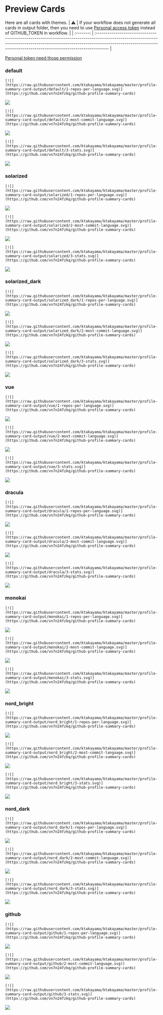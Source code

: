 
# Preview Cards

Here are all cards with themes.
| :warning: | If your workflow does not generate all cards in output folder, then you need to use [Personal access token](https://docs.github.com/en/actions/configuring-and-managing-workflows/creating-and-storing-encrypted-secrets) instead of GITHUB_TOKEN in workflow. |
| :-------: | :------------------------------------------------------------------------------------------------------------------------------------------------------------------------------------------------------------------------------------------------ |

[Personal token need those permission](https://github.com/vn7n24fzkq/github-profile-summary-cards/wiki/Personal-access-token-permissions)


### default


```
[![](https://raw.githubusercontent.com/ktakayama/ktakayama/master/profile-summary-card-output/default/1-repos-per-language.svg)](https://github.com/vn7n24fzkq/github-profile-summary-cards)
```
![](https://raw.githubusercontent.com/ktakayama/ktakayama/master/profile-summary-card-output/default/1-repos-per-language.svg)


```
[![](https://raw.githubusercontent.com/ktakayama/ktakayama/master/profile-summary-card-output/default/2-most-commit-language.svg)](https://github.com/vn7n24fzkq/github-profile-summary-cards)
```
![](https://raw.githubusercontent.com/ktakayama/ktakayama/master/profile-summary-card-output/default/2-most-commit-language.svg)


```
[![](https://raw.githubusercontent.com/ktakayama/ktakayama/master/profile-summary-card-output/default/3-stats.svg)](https://github.com/vn7n24fzkq/github-profile-summary-cards)
```
![](https://raw.githubusercontent.com/ktakayama/ktakayama/master/profile-summary-card-output/default/3-stats.svg)


### solarized


```
[![](https://raw.githubusercontent.com/ktakayama/ktakayama/master/profile-summary-card-output/solarized/1-repos-per-language.svg)](https://github.com/vn7n24fzkq/github-profile-summary-cards)
```
![](https://raw.githubusercontent.com/ktakayama/ktakayama/master/profile-summary-card-output/solarized/1-repos-per-language.svg)


```
[![](https://raw.githubusercontent.com/ktakayama/ktakayama/master/profile-summary-card-output/solarized/2-most-commit-language.svg)](https://github.com/vn7n24fzkq/github-profile-summary-cards)
```
![](https://raw.githubusercontent.com/ktakayama/ktakayama/master/profile-summary-card-output/solarized/2-most-commit-language.svg)


```
[![](https://raw.githubusercontent.com/ktakayama/ktakayama/master/profile-summary-card-output/solarized/3-stats.svg)](https://github.com/vn7n24fzkq/github-profile-summary-cards)
```
![](https://raw.githubusercontent.com/ktakayama/ktakayama/master/profile-summary-card-output/solarized/3-stats.svg)


### solarized_dark


```
[![](https://raw.githubusercontent.com/ktakayama/ktakayama/master/profile-summary-card-output/solarized_dark/1-repos-per-language.svg)](https://github.com/vn7n24fzkq/github-profile-summary-cards)
```
![](https://raw.githubusercontent.com/ktakayama/ktakayama/master/profile-summary-card-output/solarized_dark/1-repos-per-language.svg)


```
[![](https://raw.githubusercontent.com/ktakayama/ktakayama/master/profile-summary-card-output/solarized_dark/2-most-commit-language.svg)](https://github.com/vn7n24fzkq/github-profile-summary-cards)
```
![](https://raw.githubusercontent.com/ktakayama/ktakayama/master/profile-summary-card-output/solarized_dark/2-most-commit-language.svg)


```
[![](https://raw.githubusercontent.com/ktakayama/ktakayama/master/profile-summary-card-output/solarized_dark/3-stats.svg)](https://github.com/vn7n24fzkq/github-profile-summary-cards)
```
![](https://raw.githubusercontent.com/ktakayama/ktakayama/master/profile-summary-card-output/solarized_dark/3-stats.svg)


### vue


```
[![](https://raw.githubusercontent.com/ktakayama/ktakayama/master/profile-summary-card-output/vue/1-repos-per-language.svg)](https://github.com/vn7n24fzkq/github-profile-summary-cards)
```
![](https://raw.githubusercontent.com/ktakayama/ktakayama/master/profile-summary-card-output/vue/1-repos-per-language.svg)


```
[![](https://raw.githubusercontent.com/ktakayama/ktakayama/master/profile-summary-card-output/vue/2-most-commit-language.svg)](https://github.com/vn7n24fzkq/github-profile-summary-cards)
```
![](https://raw.githubusercontent.com/ktakayama/ktakayama/master/profile-summary-card-output/vue/2-most-commit-language.svg)


```
[![](https://raw.githubusercontent.com/ktakayama/ktakayama/master/profile-summary-card-output/vue/3-stats.svg)](https://github.com/vn7n24fzkq/github-profile-summary-cards)
```
![](https://raw.githubusercontent.com/ktakayama/ktakayama/master/profile-summary-card-output/vue/3-stats.svg)


### dracula


```
[![](https://raw.githubusercontent.com/ktakayama/ktakayama/master/profile-summary-card-output/dracula/1-repos-per-language.svg)](https://github.com/vn7n24fzkq/github-profile-summary-cards)
```
![](https://raw.githubusercontent.com/ktakayama/ktakayama/master/profile-summary-card-output/dracula/1-repos-per-language.svg)


```
[![](https://raw.githubusercontent.com/ktakayama/ktakayama/master/profile-summary-card-output/dracula/2-most-commit-language.svg)](https://github.com/vn7n24fzkq/github-profile-summary-cards)
```
![](https://raw.githubusercontent.com/ktakayama/ktakayama/master/profile-summary-card-output/dracula/2-most-commit-language.svg)


```
[![](https://raw.githubusercontent.com/ktakayama/ktakayama/master/profile-summary-card-output/dracula/3-stats.svg)](https://github.com/vn7n24fzkq/github-profile-summary-cards)
```
![](https://raw.githubusercontent.com/ktakayama/ktakayama/master/profile-summary-card-output/dracula/3-stats.svg)


### monokai


```
[![](https://raw.githubusercontent.com/ktakayama/ktakayama/master/profile-summary-card-output/monokai/1-repos-per-language.svg)](https://github.com/vn7n24fzkq/github-profile-summary-cards)
```
![](https://raw.githubusercontent.com/ktakayama/ktakayama/master/profile-summary-card-output/monokai/1-repos-per-language.svg)


```
[![](https://raw.githubusercontent.com/ktakayama/ktakayama/master/profile-summary-card-output/monokai/2-most-commit-language.svg)](https://github.com/vn7n24fzkq/github-profile-summary-cards)
```
![](https://raw.githubusercontent.com/ktakayama/ktakayama/master/profile-summary-card-output/monokai/2-most-commit-language.svg)


```
[![](https://raw.githubusercontent.com/ktakayama/ktakayama/master/profile-summary-card-output/monokai/3-stats.svg)](https://github.com/vn7n24fzkq/github-profile-summary-cards)
```
![](https://raw.githubusercontent.com/ktakayama/ktakayama/master/profile-summary-card-output/monokai/3-stats.svg)


### nord_bright


```
[![](https://raw.githubusercontent.com/ktakayama/ktakayama/master/profile-summary-card-output/nord_bright/1-repos-per-language.svg)](https://github.com/vn7n24fzkq/github-profile-summary-cards)
```
![](https://raw.githubusercontent.com/ktakayama/ktakayama/master/profile-summary-card-output/nord_bright/1-repos-per-language.svg)


```
[![](https://raw.githubusercontent.com/ktakayama/ktakayama/master/profile-summary-card-output/nord_bright/2-most-commit-language.svg)](https://github.com/vn7n24fzkq/github-profile-summary-cards)
```
![](https://raw.githubusercontent.com/ktakayama/ktakayama/master/profile-summary-card-output/nord_bright/2-most-commit-language.svg)


```
[![](https://raw.githubusercontent.com/ktakayama/ktakayama/master/profile-summary-card-output/nord_bright/3-stats.svg)](https://github.com/vn7n24fzkq/github-profile-summary-cards)
```
![](https://raw.githubusercontent.com/ktakayama/ktakayama/master/profile-summary-card-output/nord_bright/3-stats.svg)


### nord_dark


```
[![](https://raw.githubusercontent.com/ktakayama/ktakayama/master/profile-summary-card-output/nord_dark/1-repos-per-language.svg)](https://github.com/vn7n24fzkq/github-profile-summary-cards)
```
![](https://raw.githubusercontent.com/ktakayama/ktakayama/master/profile-summary-card-output/nord_dark/1-repos-per-language.svg)


```
[![](https://raw.githubusercontent.com/ktakayama/ktakayama/master/profile-summary-card-output/nord_dark/2-most-commit-language.svg)](https://github.com/vn7n24fzkq/github-profile-summary-cards)
```
![](https://raw.githubusercontent.com/ktakayama/ktakayama/master/profile-summary-card-output/nord_dark/2-most-commit-language.svg)


```
[![](https://raw.githubusercontent.com/ktakayama/ktakayama/master/profile-summary-card-output/nord_dark/3-stats.svg)](https://github.com/vn7n24fzkq/github-profile-summary-cards)
```
![](https://raw.githubusercontent.com/ktakayama/ktakayama/master/profile-summary-card-output/nord_dark/3-stats.svg)


### github


```
[![](https://raw.githubusercontent.com/ktakayama/ktakayama/master/profile-summary-card-output/github/1-repos-per-language.svg)](https://github.com/vn7n24fzkq/github-profile-summary-cards)
```
![](https://raw.githubusercontent.com/ktakayama/ktakayama/master/profile-summary-card-output/github/1-repos-per-language.svg)


```
[![](https://raw.githubusercontent.com/ktakayama/ktakayama/master/profile-summary-card-output/github/2-most-commit-language.svg)](https://github.com/vn7n24fzkq/github-profile-summary-cards)
```
![](https://raw.githubusercontent.com/ktakayama/ktakayama/master/profile-summary-card-output/github/2-most-commit-language.svg)


```
[![](https://raw.githubusercontent.com/ktakayama/ktakayama/master/profile-summary-card-output/github/3-stats.svg)](https://github.com/vn7n24fzkq/github-profile-summary-cards)
```
![](https://raw.githubusercontent.com/ktakayama/ktakayama/master/profile-summary-card-output/github/3-stats.svg)

